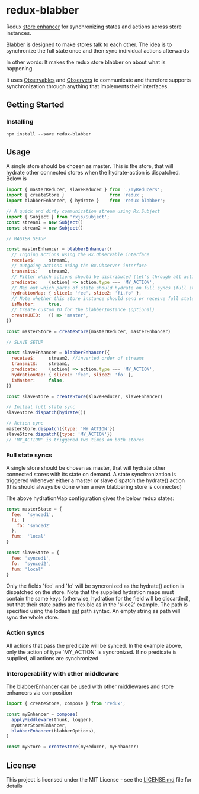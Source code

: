 
# redux-blabber

Redux [store enhancer](https://github.com/reactjs/redux/blob/master/docs/Glossary.md#store-enhancer) for synchronizing states and actions across store instances.

Blabber is designed to make stores talk to each other. The idea is to synchronize the full state once and then sync individual actions afterwards

In other words: It makes the redux store blabber on about what is happening.

It uses [Observables](http://reactivex.io/rxjs/class/es6/Observable.js~Observable.html) and [Observers](http://reactivex.io/rxjs/class/es6/MiscJSDoc.js~ObserverDoc.html) to communicate and therefore supports synchronization through anything that implements their interfaces.

## Getting Started

### Installing

```
npm install --save redux-blabber
```

## Usage

A single store should be chosen as master. This is the store, that will hydrate other connected stores when the hydrate-action is dispatched. Below is

```js
import { masterReducer, slaveReducer } from './myReducers';
import { createStore }                 from 'redux';
import blabberEnhancer, { hydrate }    from 'redux-blabber';

// A quick and dirty communication stream using Rx.Subject
import { Subject } from 'rxjs/Subject';
const stream1 = new Subject()
const stream2 = new Subject()

// MASTER SETUP

const masterEnhancer = blabberEnhancer({
  // Ingoing actions using the Rx.Observable interface
  receive$:     stream1,     
  // Outgoing actions using the Rx.Observer interface
  transmit$:    stream2,      
  // Filter which actions should be distributed (let's through all actions per default)
  predicate:    (action) => action.type === 'MY_ACTION',
  // Map out which parts of state should hydrate on full syncs (full state sync is default)
  hydrationMap: { slice1: 'fee', slice2: 'fi.fo' }, 
  // Note whether this store instance should send or receive full state on hydration (master sends)
  isMaster:     true,        
  // Create custom ID for the blabberInstance (optional)
  createUUID:   () => 'master',
})

const masterStore = createStore(masterReducer, masterEnhancer)

// SLAVE SETUP

const slaveEnhancer = blabberEnhancer({
  receive$:     stream2, //inverted order of streams
  transmit$:    stream1,      
  predicate:    (action) => action.type === 'MY_ACTION',
  hydrationMap: { slice1: 'fee', slice2: 'fo' }, 
  isMaster:     false,        
})

const slaveStore = createStore(slaveReducer, slaveEnhancer)

// Initial full state sync
slaveStore.dispatch(hydrate())

// Action sync
masterStore.dispatch({type: 'MY_ACTION'})
slaveStore.dispatch({type: 'MY_ACTION'})
// 'MY_ACTION' is triggered two times on both stores

```

### Full state syncs

A single store should be chosen as master, that will hydrate other connected stores with its state on demand. A state synchronization is triggered whenever either a master or slave dispatch the hydrate() action (this should always be done when a new blabbering store is connected)

The above hydrationMap configuration gives the below redux states:
```js
const masterState = {
  fee:  'synced1',
  fi: {
    fo: 'synced2'
  },
  fum:  'local'
}

const slaveState = {
  fee: 'synced1',
  fo:  'synced2',
  fum: 'local'
}
```
Only the fields 'fee' and 'fo' will be syncronized as the hydrate() action is dispatched on the store.
Note that the supplied hydration maps must contain the same keys (otherwise, hydration for the field will be discarded), but that their state paths are flexible as in the 'slice2' example. The path is specified using the lodash [set](https://lodash.com/docs/4.17.4#set) path syntax. An empty string as path will sync the whole store.

### Action syncs

All actions that pass the predicate will be synced. In the example above, only the action of type 'MY_ACTION' is syncronized. If no predicate is supplied, all actions are synchronized

### Interoperability with other middleware

The blabberEnhancer can be used with other middlewares and store enhancers via composition
```js
import { createStore, compose } from 'redux';

const myEnhancer = compose(
  applyMiddleware(thunk, logger),
  myOtherStoreEnhancer,
  blabberEnhancer(blabberOptions),
)

const myStore = createStore(myReducer, myEnhancer)
```

## License

This project is licensed under the MIT License - see the [LICENSE.md](LICENSE.md) file for details

